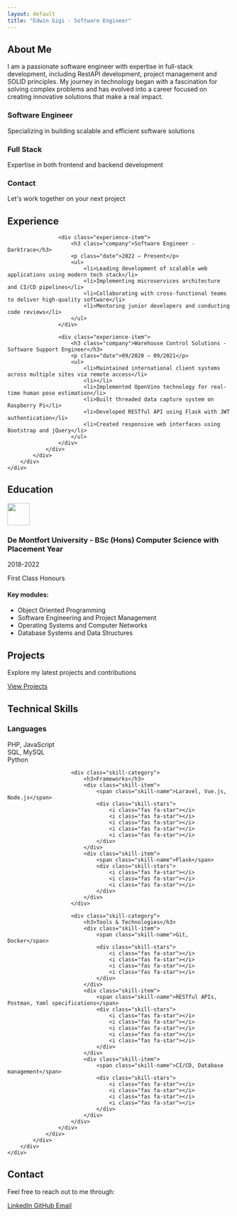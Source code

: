 ```yaml
---
layout: default
title: "Edwin Gigi - Software Engineer"
---
```


<div class="name-section" style="background-image: url('{{ "/assets/images/banner.jpg" | relative_url }}')">
    <div class="container">
        <div class="row">
            <div class="col-12">
                <div class="card mb-4">
                    <div class="card-body">
                        <h2 class="card-title">About Me</h2>
                        <p class="card-text">
                            I am a passionate software engineer with expertise in full-stack development, including RestAPI development, project management and SOLID principles. 
                            My journey in technology began with a fascination for solving complex problems and has evolved into a career 
                            focused on creating innovative solutions that make a real impact.
                        </p>
                    </div>
                </div>
            </div>
        </div>
        <div class="row">
            <div class="col-md-4 mb-4">
                <div class="role-card">
                    <i class="fas fa-code role-icon"></i>
                    <h3>Software Engineer</h3>
                    <p>Specializing in building scalable and efficient software solutions</p>
                </div>
            </div>
            <div class="col-md-4 mb-4">
                <div class="role-card">
                    <i class="fas fa-layer-group role-icon"></i>
                    <h3>Full Stack</h3>
                    <p>Expertise in both frontend and backend development</p>
                </div>
            </div>
            <div class="col-md-4 mb-4">
                <div class="role-card">
                    <i class="fas fa-envelope role-icon"></i>
                    <h3>Contact</h3>
                    <p>Let's work together on your next project</p>
                </div>
            </div>
        </div>
    </div>
</div>

<div class="container">
    <div class="row">
        <div class="col-12">
            <div class="card mb-4">
                <div class="card-body">
                    <h2>Experience</h2>
                    
                    <div class="experience-item">
                        <h3 class="company">Software Engineer - Darktrace</h3>
                        <p class="date">2022 – Present</p>
                        <ul>
                            <li>Leading development of scalable web applications using modern tech stack</li>
                            <li>Implementing microservices architecture and CI/CD pipelines</li>
                            <li>Collaborating with cross-functional teams to deliver high-quality software</li>
                            <li>Mentoring junior developers and conducting code reviews</li>
                        </ul>
                    </div>

                    <div class="experience-item">
                        <h3 class="company">Warehouse Control Solutions - Software Support Engineer</h3>
                        <p class="date">09/2020 – 09/2021</p>
                        <ul>
                            <li>Maintained international client systems across multiple sites via remote access</li>
                            <li></li>
                            <li>Implemented OpenVino technology for real-time human pose estimation</li>
                            <li>Built threaded data capture system on Raspberry Pi</li>
                            <li>Developed RESTful API using Flask with JWT authentication</li>
                            <li>Created responsive web interfaces using Bootstrap and jQuery</li>
                        </ul>
                    </div>
                </div>
            </div>
        </div>
    </div>
</div>

<div class="container">
    <div class="row">
        <div class="col-12">
            <div class="card mb-4">
                <div class="card-body">
                    <h2>Education</h2>
                    <div class="education-item">
                        <div class="d-flex align-items-center mb-3">
                            <img src="{{ "/assets/images/De-Montfort-Uni.png" | relative_url }}" height="50px" class="me-3">
                            <h3 class="mb-0">De Montfort University - BSc (Hons) Computer Science with Placement Year</h3>
                        </div>
                        <p class="date">2018-2022</p>
                        <p class="achievement">First Class Honours</p>
                        <h4>Key modules:</h4>
                        <ul>
                            <li>Object Oriented Programming</li>
                            <li>Software Engineering and Project Management</li>
                            <li>Operating Systems and Computer Networks</li>
                            <li>Database Systems and Data Structures</li>
                        </ul>
                    </div>
                </div>
            </div>
        </div>
    </div>
</div>

<div class="container">
    <div class="row">
        <div class="col-12">
            <div class="card mb-4">
                <div class="card-body">
                    <h2>Projects</h2>
                    <p class="lead mb-4">Explore my latest projects and contributions</p>
                    <a href="{{ site.baseurl }}{% link projects.html %}" class="btn btn-primary">
                        <i class="fas fa-code"></i> View Projects
                    </a>
                </div>
            </div>
        </div>
    </div>
</div>

<div class="container">
    <div class="row">
        <div class="col-12">
            <div class="card mb-4">
                <div class="card-body">
                    <h2>Technical Skills</h2>
                    <div class="skills-grid">
                        <div class="skill-category">
                            <h3>Languages</h3>
                            <div class="skill-item">
                                <span class="skill-name">PHP, JavaScript</span>
                                <div class="skill-stars">
                                    <i class="fas fa-star"></i>
                                    <i class="fas fa-star"></i>
                                    <i class="fas fa-star"></i>
                                    <i class="fas fa-star"></i>
                                    <i class="fas fa-star"></i>
                                </div>
                            </div>
                            <div class="skill-item">
                                <span class="skill-name">SQL, MySQL</span>
                                <div class="skill-stars">
                                    <i class="fas fa-star"></i>
                                    <i class="fas fa-star"></i>
                                    <i class="fas fa-star"></i>
                                    <i class="fas fa-star"></i>
                                    <i class="fas fa-star"></i>
                                </div>
                            </div>
                            <div class="skill-item">
                                <span class="skill-name">Python</span>
                                <div class="skill-stars">
                                    <i class="fas fa-star"></i>
                                    <i class="fas fa-star"></i>
                                    <i class="fas fa-star"></i>
                                    <i class="fas fa-star"></i>
                                </div>
                            </div>
                        </div>

                        <div class="skill-category">
                            <h3>Frameworks</h3>
                            <div class="skill-item">
                                <span class="skill-name">Laravel, Vue.js, Node.js</span>
                                <div class="skill-stars">
                                    <i class="fas fa-star"></i>
                                    <i class="fas fa-star"></i>
                                    <i class="fas fa-star"></i>
                                    <i class="fas fa-star"></i>
                                    <i class="fas fa-star"></i>
                                </div>
                            </div>
                            <div class="skill-item">
                                <span class="skill-name">Flask</span>
                                <div class="skill-stars">
                                    <i class="fas fa-star"></i>
                                    <i class="fas fa-star"></i>
                                    <i class="fas fa-star"></i>
                                </div>
                            </div>
                        </div>

                        <div class="skill-category">
                            <h3>Tools & Technologies</h3>
                            <div class="skill-item">
                                <span class="skill-name">Git, Docker</span>
                                <div class="skill-stars">
                                    <i class="fas fa-star"></i>
                                    <i class="fas fa-star"></i>
                                    <i class="fas fa-star"></i>
                                    <i class="fas fa-star"></i>
                                </div>
                            </div>
                            <div class="skill-item">
                                <span class="skill-name">RESTful APIs, Postman, Yaml specifications</span>
                                <div class="skill-stars">
                                    <i class="fas fa-star"></i>
                                    <i class="fas fa-star"></i>
                                    <i class="fas fa-star"></i>
                                    <i class="fas fa-star"></i>
                                    <i class="fas fa-star"></i>
                                </div>
                            </div>
                            <div class="skill-item">
                                <span class="skill-name">CI/CD, Database management</span>
                                <div class="skill-stars">
                                    <i class="fas fa-star"></i>
                                    <i class="fas fa-star"></i>
                                    <i class="fas fa-star"></i>
                                    <i class="fas fa-star"></i>
                                </div>
                            </div>
                        </div>
                    </div>
                </div>
            </div>
        </div>
    </div>
</div>

<div class="container">
    <div class="row">
        <div class="col-12">
            <div class="card mb-4">
                <div class="card-body">
                    <h2>Contact</h2>
                    <p class="lead mb-4">Feel free to reach out to me through:</p>
                    <div class="contact-links">
                        <a href="https://linkedin.com/in/edwin-gigi" target="_blank" class="btn btn-outline-primary">
                            <i class="fab fa-linkedin"></i> LinkedIn
                        </a>
                        <a href="https://github.com/edwingigi" target="_blank" class="btn btn-outline-primary">
                            <i class="fab fa-github"></i> GitHub
                        </a>
                        <a href="mailto:edwingigi2012@gmail.com" class="btn btn-outline-primary">
                            <i class="fas fa-envelope"></i> Email
                        </a>
                    </div>
                </div>
            </div>
        </div>
    </div>
</div>
